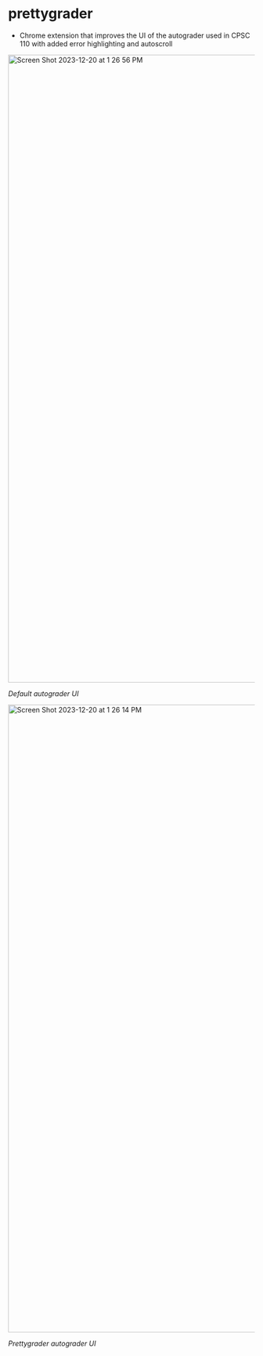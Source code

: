 # prettygrader
- Chrome extension that improves the UI of the autograder used in CPSC 110 with added error highlighting and autoscroll

<img width="1280" alt="Screen Shot 2023-12-20 at 1 26 56 PM" src="https://github.com/alantensor/prettygrader/assets/65095476/b69fdbcd-c54c-4b70-a9f8-ac7a7393bd8b">

*Default autograder UI*

<img width="1280" alt="Screen Shot 2023-12-20 at 1 26 14 PM" src="https://github.com/alantensor/prettygrader/assets/65095476/b06b9ace-207d-46c8-826e-8d553f21e04a">

*Prettygrader autograder UI*
